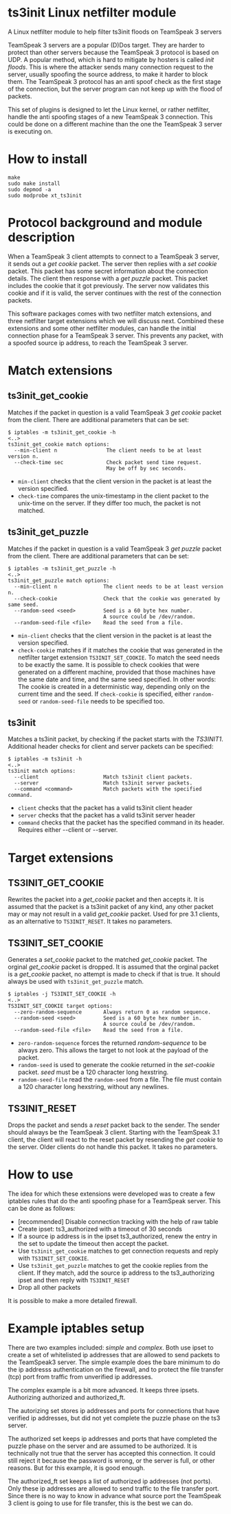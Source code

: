 ts3init Linux netfilter module
==============================
A Linux netfilter module to help filter ts3init floods on TeamSpeak 3 servers

TeamSpeak 3 servers are a popular (D)Dos target. They are harder to protect than
other servers because the TeamSpeak 3 protocol is based on UDP. A popular
method, which is hard to mitigate by hosters is called *init floods*. This is
where the attacker sends many connection request to the server, usually spoofing
the source address, to make it harder to block them. The TeamSpeak 3 protocol
has an anti spoof check as the first stage of the connection, but the server
program can not keep up with the flood of packets.

This set of plugins is designed to let the Linux kernel, or rather netfilter,
handle the anti spoofing stages of a new TeamSpeak 3 connection. This could be
done on a different machine than the one the TeamSpeak 3 server is executing
on.

How to install
==============

```
make
sudo make install
sudo depmod -a
sudo modprobe xt_ts3init
```

Protocol background and module description
==========================================
When a TeamSpeak 3 client attempts to connect to a TeamSpeak 3 server, it sends
out a *get cookie* packet. The server then replies with a *set cookie* packet.
This packet has some secret information about the connection details. The client
then response with a *get puzzle* packet. This packet includes the cookie that
it got previously. The server now validates this cookie and if it is valid, the 
server continues with the rest of the connection packets.

This software packages comes with two netfilter match extensions, and three
netfilter target extensions which we will discuss next. Combined these
extensions and some other netfilter modules, can handle the initial connection
phase for a TeamSpeak 3 server. This prevents any packet, with a spoofed source
ip address, to reach the TeamSpeak 3 server.

Match extensions
================

ts3init_get_cookie
------------------
Matches if the packet in question is a valid TeamSpeak 3 *get cookie* packet
from the client.
There are additional parameters that can be set:
```
$ iptables -m ts3init_get_cookie -h
<..>
ts3init_get_cookie match options:
  --min-client n                The client needs to be at least version n.
  --check-time sec              Check packet send time request.
                                May be off by sec seconds.
```
* `min-client` checks that the client version in the packet is at least the
  version specified. 
* `check-time` compares the unix-timestamp in the client packet to the unix-time
  on the server. If they differ too much, the packet is not matched.

ts3init_get_puzzle
------------------
Matches if the packet in question is a valid TeamSpeak 3 *get puzzle* packet
from the client.
There are additional parameters that can be set:
```
$ iptables -m ts3init_get_puzzle -h
<..>
ts3init_get_puzzle match options:
  --min-client n               The client needs to be at least version n.
  --check-cookie               Check that the cookie was generated by same seed.
  --random-seed <seed>         Seed is a 60 byte hex number.
                               A source could be /dev/random.
  --random-seed-file <file>    Read the seed from a file.
```
* `min-client` checks that the client version in the packet is at least the
  version specified. 
* `check-cookie` matches if it matches the cookie that was generated in the
  netfilter target extension `TS3INIT_SET_COOKIE`. To match the seed needs to be
  exactly the same. It is possible to check cookies that were generated on a
  different machine, provided that those machines have the same date and time,
  and the same seed specified. In other words: The cookie is created in a
  deterministic way, depending only on the current time and the seed. If
  `check-cookie` is specified, either `random-seed` or `random-seed-file` needs
  to be specified too.

ts3init
-------
Matches a ts3init packet, by checking if the packet starts with the *TS3INIT1*.
Additional header checks for client and server packets can be specified:
```
$ iptables -m ts3init -h
<..>
ts3init match options:
  --client                     Match ts3init client packets.
  --server                     Match ts3init server packets.
  --command <command>          Match packets with the specified command.
```
* `client` checks that the packet has a valid ts3init client header
* `server` checks that the packet has a valid ts3init server header
* `command` checks that the packet has the specified command in its header.
  Requires either --client or --server.
  
Target extensions
=================

TS3INIT_GET_COOKIE
------------------
Rewrites the packet into a *get_cookie* packet and then accepts it.
It is assumed that the packet is a ts3init packet of any kind, any other packet
may or may not result in a valid *get_cookie* packet. Used for pre 3.1 clients,
as an alternative to `TS3INIT_RESET`. It takes no parameters.

TS3INIT_SET_COOKIE
------------------
Generates a *set_cookie* packet to the matched *get_cookie* packet. The orginal
*get_cookie* packet is dropped. It is assumed that the orginal packet is a 
*get_cookie* packet, no attempt is made to check if that is true. It should
always be used with `ts3init_get_puzzle` match.

```
$ iptables -j TS3INIT_SET_COOKIE -h
<..>
TS3INIT_SET_COOKIE target options:
  --zero-random-sequence       Always return 0 as random sequence.
  --random-seed <seed>         Seed is a 60 byte hex number in.
                               A source could be /dev/random.
  --random-seed-file <file>    Read the seed from a file.
```

* `zero-random-sequence` forces the returned *random-sequence* to be always
  zero. This allows the target to not look at the payload of the packet.
* `random-seed` is used to generate the cookie returned in the *set-cookie*
  packet. *seed* must be a 120 character long hexstring.
* `random-seed-file` read the `random-seed` from a file. The file must contain
  a 120 character long hexstring, without any newlines.

TS3INIT_RESET
-------------
Drops the packet and sends a *reset* packet back to the sender. The
sender should always be the TeamSpeak 3 client. Starting with the TeamSpeak 3.1
client, the client will react to the reset packet by resending the *get cookie*
to the server. Older clients do not handle this packet. It takes no parameters.

How to use
==========
The idea for which these extensions were developed was to create a few iptables
rules that do the anti spoofing phase for a TeamSpeak server. This can be done
as follows:
* [recommended] Disable connection tracking with the help of raw table
* Create ipset: ts3_authorized with a timeout of 30 seconds
* If a source ip address is in the ipset ts3_authorized, renew the entry in the
  set to update the timeout then accept the packet.
* Use `ts3init_get_cookie` matches to get connection requests and reply with
  `TS3INIT_SET_COOKIE`.
* Use `ts3init_get_puzzle` matches to get the cookie replies from the client.
  If they match, add the source ip address to the ts3_authorizing ipset and then
  reply with `TS3INIT_RESET`
* Drop all other packets

It is possible to make a more detailed firewall.

Example iptables setup
======================
There are two examples included: _simple_ and _complex_. Both use ipset to
create a set of whitelisted ip addresses that are allowed to send packets to the
TeamSpeak3 server. The simple example does the bare minimum to do the ip
addresss authentication on the firewall, and to protect the file transfer (tcp)
port from traffic from unverified ip addresses.

The complex example is a bit more advanced. It keeps three ipsets. Authorizing
authorized and authorized_ft.

The autorizing set stores ip addresses and ports for connections that have
verified ip addresses, but did not yet complete the puzzle phase on the ts3
server.

The authorized set keeps ip addresses and ports that have completed the puzzle
phase on the server and are assumed to be authorized. It is technically not
true that the server has accepted this connection. It could still reject it
because the password is wrong, or the server is full, or other reasons. But for
this example, it is good enough.

The authorized_ft set keeps a list of authorized ip addresses (not ports). Only
these ip addresses are allowed to send traffic to the file transfer
port. Since there is no way to know in advance what source port the TeamSpeak 3
client is going to use for file transfer, this is the best we can do.

